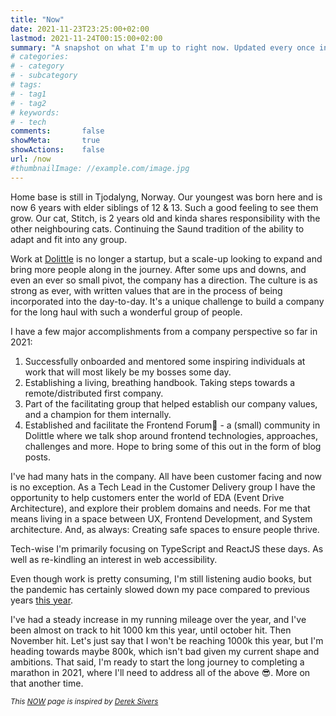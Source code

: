 ```yaml
---
title: "Now"
date: 2021-11-23T23:25:00+02:00
lastmod: 2021-11-24T00:15:00+02:00
summary: "A snapshot on what I'm up to right now. Updated every once in a while"
# categories:
# - category
# - subcategory
# tags:
# - tag1
# - tag2
# keywords:
# - tech
comments:       false
showMeta:       true
showActions:    false
url: /now
#thumbnailImage: //example.com/image.jpg
---
```


Home base is still in Tjodalyng, Norway. Our youngest was born here and is now 6 years with elder siblings of 12 & 13. Such a good feeling to see them grow. Our cat, Stitch, is 2 years old and kinda shares responsibility with the other neighbouring cats. Continuing the Saund tradition of the ability to adapt and fit into any group.

Work at [Dolittle](https://www.dolittle.com) is no longer a startup, but a scale-up looking to expand and bring more people along in the journey. After some ups and downs, and even an ever so small pivot, the company has a direction. The culture is as strong as ever, with written values that are in the process of being incorporated into the day-to-day. It's a unique challenge to build a company for the long haul with such a wonderful group of people.

I have a few major accomplishments from a company perspective so far in 2021:
1. Successfully onboarded and mentored some inspiring individuals at work that will most likely be my bosses some day.
2. Establishing a living, breathing handbook. Taking steps towards a remote/distributed first company.
3. Part of the facilitating group that helped establish our company values, and a champion for them internally.
4. Established and facilitate the Frontend Forum🎉 - a (small) community in Dolittle where we talk shop around frontend technologies, approaches, challenges and more. Hope to bring some of this out in the form of blog posts.

I've had many hats in the company. All have been customer facing and now is no exception. As a Tech Lead in the Customer Delivery group I have the opportunity to help customers enter the world of EDA (Event Drive Architecture), and explore their problem domains and needs. For me that means living in a space between UX, Frontend Development, and System architecture. And, as always: Creating safe spaces to ensure people thrive.

Tech-wise I'm primarily focusing on TypeScript and ReactJS these days. As well as re-kindling an interest in web accessibility.

Even though work is pretty consuming, I'm still listening audio books, but the pandemic has certainly slowed down my pace compared to previous years [this year](https://www.goodreads.com/review/list/59080435-pavneet-singh-saund?read_at=2021).

I've had a steady increase in my running mileage over the year, and I've been almost on track to hit 1000 km this year, until october hit. Then November hit. Let's just say that I won't be reaching 1000k this year, but I'm heading towards maybe 800k, which isn't bad given my current shape and ambitions. That said, I'm ready to start the long journey to completing a marathon in 2021, where I'll need to address all of the above 😎. More on that another time.

<small>*This [NOW](https://nownownow.com/about) page is inspired by [Derek Sivers](https://sivers.org)*</small>